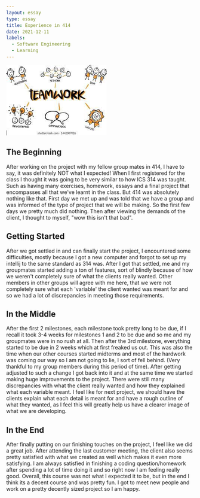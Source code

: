```yaml
---
layout: essay
type: essay
title: Experience in 414
date: 2021-12-11
labels:
  - Software Engineering
  - Learning
---
```

<img class="ui medium left floated image" src="../images/group.jpg">

## The Beginning
After working on the project with my fellow group mates in 414, I have to say, it was definitely NOT what I expected! When I first registered for the class I thought it was going to be very similar to how ICS 314 was taught. Such as having many exercises, homework, essays and a final project that encompasses all that we've learnt in the class. But 414 was absolutely nothing like that. First day we met up and was told that we have a group and was informed of the type of project that we will be making. So the first few days 
we pretty much did nothing. Then after viewing the demands of the client, I thought to myself, "wow this isn't that bad". 

## Getting Started
After we got settled in and can finally start the project, I encountered some difficulties, mostly because I got a new computer and forgot to set up my intellij to the same 
standard as 314 was. After I got that settled, me and my groupmates started adding a ton of features, sort of blindly because of how we weren't completely sure of what the clients really wanted. Other members in other groups will agree with me here, that we were not completely sure what each 'variable' the client wanted was meant for and so we had a lot of discrepancies in meeting those requirements. 

## In the Middle
After the first 2 milestones, each milestone took pretty long to be due, if I recall it took 3-4 weeks for milestones 1 and 2 to be due and so me and my groupmates were in no rush at all. Then after the 3rd milestone, everything started to be due in 2 weeks which at first freaked us out. This was also the time when our other courses started midterms and most of the hardwork was coming our way so I am not going to lie, I sort of fell behind. (Very thankful to my group members during this period of time). After getting adjusted to such a change I got back into it and at the same time we started making huge improvements to the project. There were still many discrepancies with what the client really wanted and how they explained what each variable meant. I feel like for next project, we should have the clients explain what each detail is meant for and have a rough outline of what they wanted, as I feel this will greatly help us have a clearer image of what we are developing.

## In the End
After finally putting on our finishing touches on the project, I feel like we did a great job. After attending the last customer meeting, the client also seems pretty satisfied with what we created as well which makes it even more satisfying. I am always satisfied in finishing a coding question/homework after spending a lot of time doing it and so right now I am feeling really good. Overall, this course was not what I expected it to be, but in the end I think its a decent course and was pretty fun. I got to meet new people and work on a pretty decently sized project so I am happy. 
